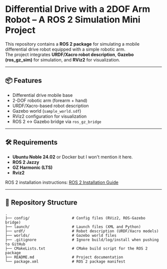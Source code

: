 # Differential Drive with a 2DOF Arm Robot – A ROS 2 Simulation Mini Project

This repository contains a **ROS 2 package** for simulating a mobile differential drive robot equipped with a simple robotic arm.  
The project integrates **URDF/Xacro robot description**, **Gazebo (ros_gz_sim)** for simulation, and **RViz2** for visualization.

---

## 📦 Features
- Differential drive mobile base  
- 2-DOF robotic arm (forearm + hand)  
- URDF/Xacro-based robot description  
- Gazebo world (`sample_world.sdf`)  
- RViz2 configuration for visualization  
- ROS 2 ↔ Gazebo bridge via `ros_gz_bridge`  

---

## 🛠️ Requirements

- **Ubuntu Noble 24.02** or Docker but I won't mention it here.
- **ROS 2 Jazzy**
- **GZ Harmonic (LTS)**
- **Rviz2**  

ROS 2 installation instructions: [ROS 2 Installation Guide](https://docs.ros.org/en/jazzy/Installation.html)

---

## 📂 Repository Structure
    .
    ├── config/                   # Config files (RViz2, ROS-Gazebo bridge)
    ├── launch/                   # Launch files (XML and Python)
    ├── urdf/                     # Robot description (URDF/Xacro models)
    ├── worlds/                   # Gazebo world files
    ├── .gitignore                # Ignore build/log/install when pushing to GitHub
    ├── CMakeLists.txt            # CMake build script for the ROS 2 package
    ├── README.md                 # Project documentation
    └── package.xml               # ROS 2 package manifest

